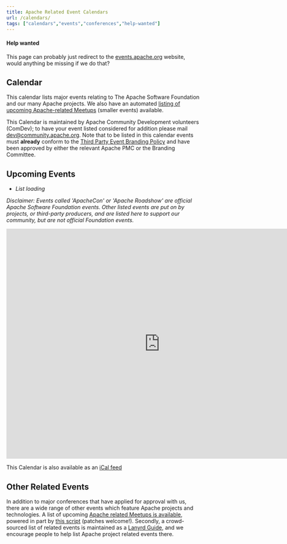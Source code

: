 ```yaml
---
title: Apache Related Event Calendars
url: /calendars/
tags: ["calendars","events","conferences","help-wanted"]
---
```


<div class ="help-wanted">

#### Help wanted

This page can probably just redirect to the [events.apache.org](https://events.apache.org) website, would anything be missing if we do that?
</div>

## Calendar

This calendar lists major events relating to The Apache Software Foundation
and our many Apache projects.  We also have an automated
[listing of upcoming Apache-related Meetups][5] (smaller events) available.

This Calendar is maintained by Apache Community Development volunteers (ComDev);
to have your event listed considered for addition please mail [dev@community.apache.org][1].
Note that to be listed in this calendar events must <b>already</b> conform
to the [Third Party Event Branding Policy][2] and have been approved by
either the relevant Apache PMC or the Branding Committee.

## Upcoming Events
<ul id="events">
 <li><i>List loading</i></li>
</ul>

<em>Disclaimer: Events called 'ApacheCon' or 'Apache Roadshow' are
official Apache Software Foundation events. Other listed events are put
on by projects, or third-party producers, and are listed here to support
our community, but are not official Foundation events.</em>

<iframe src="https://www.google.com/calendar/embed?src=nerseigospses068jd57bk5ar8%40group.calendar.google.com&ctz=America/New_York"
style="border: 0" width="800" height="600" frameborder="0" scrolling="no"></iframe>

This Calendar is also available as an [iCal feed][3]

<script src="/js/jquery.min.js"></script>
<script src="https://events.apache.org/js/events-calendar.js"></script>
<script src="https://apis.google.com/js/client.js"></script>

## Other Related Events

In addition to major conferences that have applied for approval with us, there are a wide range of other
events which feature Apache projects and technologies. A list of upcoming
[Apache related Meetups is available][5], powered in part by [this script][6]
(patches welcome!). Secondly, a crowd-sourced list of related events is maintained
as a [Lanyrd Guide][4], and we encourage people to help list
Apache project related events there.

  [1]: mailto:dev@community.apache.org
  [2]: https://www.apache.org/foundation/marks/events.html
  [3]: https://www.google.com/calendar/ical/nerseigospses068jd57bk5ar8%40group.calendar.google.com/public/basic.ics
  [4]: http://lanyrd.com/guides/apache-software-and-technologies/
  [5]: https://events.apache.org/event/index.html
  [6]: https://svn.apache.org/repos/asf/comdev/tools/get_meetups
